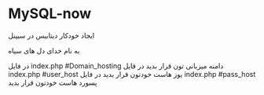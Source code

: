 # MySQL-now
ایجاد خودکار دیتابیس در سیپنل
 
 به نام خدای دل های سیاه 
  
  در فایل index.php #Domain_hosting دامنه میزبانی تون قرار بدید 
  در فایل index.php #user_host یوز هاست خودتون قرار بدید 
  در فایل index.php #pass_host پسورد هاست خودتون قرار بدید
 
